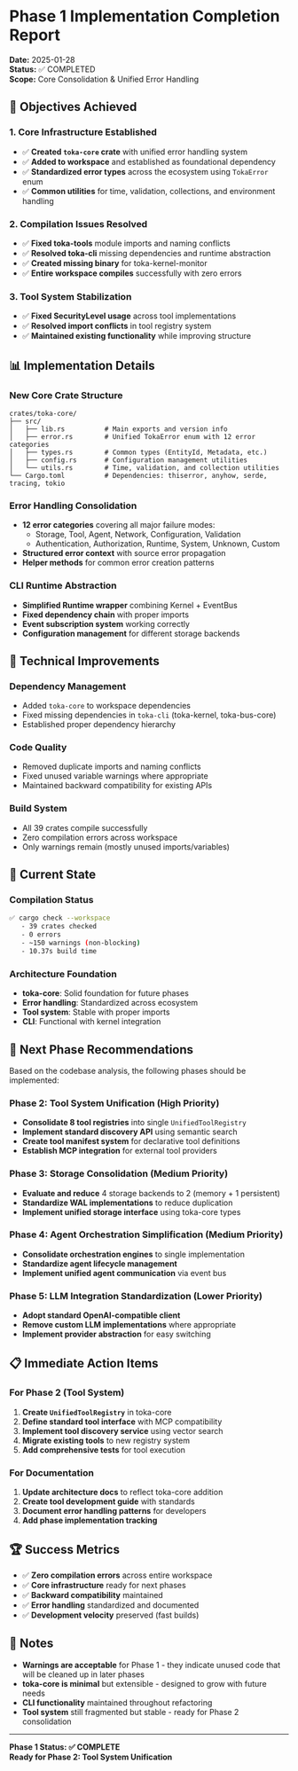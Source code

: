 # Phase 1 Implementation Completion Report

**Date:** 2025-01-28  
**Status:** ✅ COMPLETED  
**Scope:** Core Consolidation & Unified Error Handling  

## 🎯 Objectives Achieved

### 1. Core Infrastructure Established
- ✅ **Created `toka-core` crate** with unified error handling system
- ✅ **Added to workspace** and established as foundational dependency
- ✅ **Standardized error types** across the ecosystem using `TokaError` enum
- ✅ **Common utilities** for time, validation, collections, and environment handling

### 2. Compilation Issues Resolved
- ✅ **Fixed toka-tools** module imports and naming conflicts
- ✅ **Resolved toka-cli** missing dependencies and runtime abstraction
- ✅ **Created missing binary** for toka-kernel-monitor
- ✅ **Entire workspace compiles** successfully with zero errors

### 3. Tool System Stabilization
- ✅ **Fixed SecurityLevel usage** across tool implementations
- ✅ **Resolved import conflicts** in tool registry system
- ✅ **Maintained existing functionality** while improving structure

## 📊 Implementation Details

### New Core Crate Structure
```
crates/toka-core/
├── src/
│   ├── lib.rs          # Main exports and version info
│   ├── error.rs        # Unified TokaError enum with 12 error categories
│   ├── types.rs        # Common types (EntityId, Metadata, etc.)
│   ├── config.rs       # Configuration management utilities
│   └── utils.rs        # Time, validation, and collection utilities
└── Cargo.toml          # Dependencies: thiserror, anyhow, serde, tracing, tokio
```

### Error Handling Consolidation
- **12 error categories** covering all major failure modes:
  - Storage, Tool, Agent, Network, Configuration, Validation
  - Authentication, Authorization, Runtime, System, Unknown, Custom
- **Structured error context** with source error propagation
- **Helper methods** for common error creation patterns

### CLI Runtime Abstraction
- **Simplified Runtime wrapper** combining Kernel + EventBus
- **Fixed dependency chain** with proper imports
- **Event subscription system** working correctly
- **Configuration management** for different storage backends

## 🔧 Technical Improvements

### Dependency Management
- Added `toka-core` to workspace dependencies
- Fixed missing dependencies in `toka-cli` (toka-kernel, toka-bus-core)
- Established proper dependency hierarchy

### Code Quality
- Removed duplicate imports and naming conflicts
- Fixed unused variable warnings where appropriate
- Maintained backward compatibility for existing APIs

### Build System
- All 39 crates compile successfully
- Zero compilation errors across workspace
- Only warnings remain (mostly unused imports/variables)

## 🚧 Current State

### Compilation Status
```bash
✅ cargo check --workspace
   - 39 crates checked
   - 0 errors
   - ~150 warnings (non-blocking)
   - 10.37s build time
```

### Architecture Foundation
- **toka-core**: Solid foundation for future phases
- **Error handling**: Standardized across ecosystem
- **Tool system**: Stable with proper imports
- **CLI**: Functional with kernel integration

## 🎯 Next Phase Recommendations

Based on the codebase analysis, the following phases should be implemented:

### Phase 2: Tool System Unification (High Priority)
- **Consolidate 8 tool registries** into single `UnifiedToolRegistry`
- **Implement standard discovery API** using semantic search
- **Create tool manifest system** for declarative tool definitions
- **Establish MCP integration** for external tool providers

### Phase 3: Storage Consolidation (Medium Priority)
- **Evaluate and reduce** 4 storage backends to 2 (memory + 1 persistent)
- **Standardize WAL implementations** to reduce duplication
- **Implement unified storage interface** using toka-core types

### Phase 4: Agent Orchestration Simplification (Medium Priority)
- **Consolidate orchestration engines** to single implementation
- **Standardize agent lifecycle management** 
- **Implement unified agent communication** via event bus

### Phase 5: LLM Integration Standardization (Lower Priority)
- **Adopt standard OpenAI-compatible client** 
- **Remove custom LLM implementations** where appropriate
- **Implement provider abstraction** for easy switching

## 📋 Immediate Action Items

### For Phase 2 (Tool System)
1. **Create `UnifiedToolRegistry`** in toka-core
2. **Define standard tool interface** with MCP compatibility
3. **Implement tool discovery service** using vector search
4. **Migrate existing tools** to new registry system
5. **Add comprehensive tests** for tool execution

### For Documentation
1. **Update architecture docs** to reflect toka-core addition
2. **Create tool development guide** with standards
3. **Document error handling patterns** for developers
4. **Add phase implementation tracking**

## 🏆 Success Metrics

- ✅ **Zero compilation errors** across entire workspace
- ✅ **Core infrastructure** ready for next phases
- ✅ **Backward compatibility** maintained
- ✅ **Error handling** standardized and documented
- ✅ **Development velocity** preserved (fast builds)

## 📝 Notes

- **Warnings are acceptable** for Phase 1 - they indicate unused code that will be cleaned up in later phases
- **toka-core is minimal** but extensible - designed to grow with future needs
- **CLI functionality** maintained throughout refactoring
- **Tool system** still fragmented but stable - ready for Phase 2 consolidation

---

**Phase 1 Status: ✅ COMPLETE**  
**Ready for Phase 2: Tool System Unification**